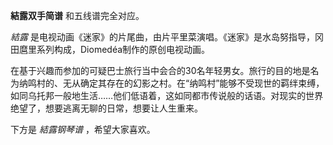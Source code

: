 

**結露双手简谱** 和五线谱完全对应。

_結露_ 是电视动画《迷家》的片尾曲，由片平里菜演唱。《迷家》是水岛努指导，冈田麿里系列构成，Diomedéa制作的原创电视动画。

在基于兴趣而参加的可疑巴士旅行当中会合的30名年轻男女。旅行的目的地是名为纳鸣村的、无从确定其存在的幻影之村。在“纳鸣村”能够不受现世的羁绊束缚，如同乌托邦一般地生活……他们低语着，这如同都市传说般的话语。对现实的世界绝望了，想要逃离无聊的日常，想要让人生重来。

下方是 _結露钢琴谱_ ，希望大家喜欢。

